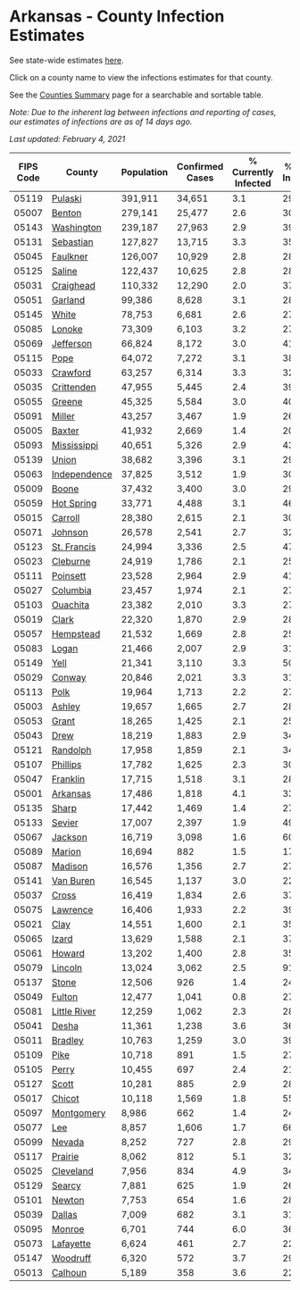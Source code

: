 # Arkansas - County Infection Estimates

See state-wide estimates [here](/infections/us-ar).

Click on a county name to view the infections estimates for that county.

See the [Counties Summary](/infections/summary-counties) page for a searchable and sortable table.

*Note: Due to the inherent lag between infections and reporting of cases, our estimates of infections are as of 14 days ago.*

*Last updated: February 4, 2021*

|   FIPS Code |                       County |   Population |   Confirmed Cases |   % Currently Infected |   % Total Infected |
|-------------|------------------------------|--------------|-------------------|------------------------|--------------------|
|       05119 |           [Pulaski](pulaski) |      391,911 |            34,651 |                    3.1 |               29.6 |
|       05007 |             [Benton](benton) |      279,141 |            25,477 |                    2.6 |               30.8 |
|       05143 |     [Washington](washington) |      239,187 |            27,963 |                    2.9 |               39.9 |
|       05131 |       [Sebastian](sebastian) |      127,827 |            13,715 |                    3.3 |               35.9 |
|       05045 |         [Faulkner](faulkner) |      126,007 |            10,929 |                    2.8 |               28.6 |
|       05125 |             [Saline](saline) |      122,437 |            10,625 |                    2.8 |               28.5 |
|       05031 |       [Craighead](craighead) |      110,332 |            12,290 |                    2.0 |               37.0 |
|       05051 |           [Garland](garland) |       99,386 |             8,628 |                    3.1 |               28.6 |
|       05145 |               [White](white) |       78,753 |             6,681 |                    2.6 |               27.5 |
|       05085 |             [Lonoke](lonoke) |       73,309 |             6,103 |                    3.2 |               27.1 |
|       05069 |       [Jefferson](jefferson) |       66,824 |             8,172 |                    3.0 |               41.5 |
|       05115 |                 [Pope](pope) |       64,072 |             7,272 |                    3.1 |               38.3 |
|       05033 |         [Crawford](crawford) |       63,257 |             6,314 |                    3.3 |               32.7 |
|       05035 |     [Crittenden](crittenden) |       47,955 |             5,445 |                    2.4 |               39.3 |
|       05055 |             [Greene](greene) |       45,325 |             5,584 |                    3.0 |               40.4 |
|       05091 |             [Miller](miller) |       43,257 |             3,467 |                    1.9 |               26.4 |
|       05005 |             [Baxter](baxter) |       41,932 |             2,669 |                    1.4 |               20.7 |
|       05093 |   [Mississippi](mississippi) |       40,651 |             5,326 |                    2.9 |               43.9 |
|       05139 |               [Union](union) |       38,682 |             3,396 |                    3.1 |               29.3 |
|       05063 | [Independence](independence) |       37,825 |             3,512 |                    1.9 |               30.9 |
|       05009 |               [Boone](boone) |       37,432 |             3,400 |                    3.0 |               29.5 |
|       05059 |     [Hot Spring](hot-spring) |       33,771 |             4,488 |                    3.1 |               46.2 |
|       05015 |           [Carroll](carroll) |       28,380 |             2,615 |                    2.1 |               30.5 |
|       05071 |           [Johnson](johnson) |       26,578 |             2,541 |                    2.7 |               32.8 |
|       05123 |   [St. Francis](st.-francis) |       24,994 |             3,336 |                    2.5 |               47.5 |
|       05023 |         [Cleburne](cleburne) |       24,919 |             1,786 |                    2.1 |               25.2 |
|       05111 |         [Poinsett](poinsett) |       23,528 |             2,964 |                    2.9 |               41.7 |
|       05027 |         [Columbia](columbia) |       23,457 |             1,974 |                    2.1 |               27.5 |
|       05103 |         [Ouachita](ouachita) |       23,382 |             2,010 |                    3.3 |               27.9 |
|       05019 |               [Clark](clark) |       22,320 |             1,870 |                    2.9 |               28.0 |
|       05057 |       [Hempstead](hempstead) |       21,532 |             1,669 |                    2.8 |               25.5 |
|       05083 |               [Logan](logan) |       21,466 |             2,007 |                    2.9 |               31.0 |
|       05149 |                 [Yell](yell) |       21,341 |             3,110 |                    3.3 |               50.6 |
|       05029 |             [Conway](conway) |       20,846 |             2,021 |                    3.3 |               31.9 |
|       05113 |                 [Polk](polk) |       19,964 |             1,713 |                    2.2 |               27.9 |
|       05003 |             [Ashley](ashley) |       19,657 |             1,665 |                    2.7 |               28.5 |
|       05053 |               [Grant](grant) |       18,265 |             1,425 |                    2.1 |               25.6 |
|       05043 |                 [Drew](drew) |       18,219 |             1,883 |                    2.9 |               34.4 |
|       05121 |         [Randolph](randolph) |       17,958 |             1,859 |                    2.1 |               34.4 |
|       05107 |         [Phillips](phillips) |       17,782 |             1,625 |                    2.3 |               30.6 |
|       05047 |         [Franklin](franklin) |       17,715 |             1,518 |                    3.1 |               28.1 |
|       05001 |         [Arkansas](arkansas) |       17,486 |             1,818 |                    4.1 |               33.8 |
|       05135 |               [Sharp](sharp) |       17,442 |             1,469 |                    1.4 |               27.7 |
|       05133 |             [Sevier](sevier) |       17,007 |             2,397 |                    1.9 |               49.7 |
|       05067 |           [Jackson](jackson) |       16,719 |             3,098 |                    1.6 |               60.3 |
|       05089 |             [Marion](marion) |       16,694 |               882 |                    1.5 |               17.1 |
|       05087 |           [Madison](madison) |       16,576 |             1,356 |                    2.7 |               27.6 |
|       05141 |       [Van Buren](van-buren) |       16,545 |             1,137 |                    3.0 |               22.9 |
|       05037 |               [Cross](cross) |       16,419 |             1,834 |                    2.6 |               37.4 |
|       05075 |         [Lawrence](lawrence) |       16,406 |             1,933 |                    2.2 |               39.2 |
|       05021 |                 [Clay](clay) |       14,551 |             1,600 |                    2.1 |               35.9 |
|       05065 |               [Izard](izard) |       13,629 |             1,588 |                    2.1 |               37.6 |
|       05061 |             [Howard](howard) |       13,202 |             1,400 |                    2.8 |               35.5 |
|       05079 |           [Lincoln](lincoln) |       13,024 |             3,062 |                    2.5 |               91.7 |
|       05137 |               [Stone](stone) |       12,506 |               926 |                    1.4 |               24.7 |
|       05049 |             [Fulton](fulton) |       12,477 |             1,041 |                    0.8 |               27.2 |
|       05081 | [Little River](little-river) |       12,259 |             1,062 |                    2.3 |               28.6 |
|       05041 |               [Desha](desha) |       11,361 |             1,238 |                    3.6 |               36.3 |
|       05011 |           [Bradley](bradley) |       10,763 |             1,259 |                    3.0 |               39.9 |
|       05109 |                 [Pike](pike) |       10,718 |               891 |                    1.5 |               27.8 |
|       05105 |               [Perry](perry) |       10,455 |               697 |                    2.4 |               21.8 |
|       05127 |               [Scott](scott) |       10,281 |               885 |                    2.9 |               28.0 |
|       05017 |             [Chicot](chicot) |       10,118 |             1,569 |                    1.8 |               55.4 |
|       05097 |     [Montgomery](montgomery) |        8,986 |               662 |                    1.4 |               24.3 |
|       05077 |                   [Lee](lee) |        8,857 |             1,606 |                    1.7 |               66.7 |
|       05099 |             [Nevada](nevada) |        8,252 |               727 |                    2.8 |               29.7 |
|       05117 |           [Prairie](prairie) |        8,062 |               812 |                    5.1 |               32.7 |
|       05025 |       [Cleveland](cleveland) |        7,956 |               834 |                    4.9 |               34.1 |
|       05129 |             [Searcy](searcy) |        7,881 |               625 |                    1.9 |               26.2 |
|       05101 |             [Newton](newton) |        7,753 |               654 |                    1.6 |               28.2 |
|       05039 |             [Dallas](dallas) |        7,009 |               682 |                    3.1 |               31.9 |
|       05095 |             [Monroe](monroe) |        6,701 |               744 |                    6.0 |               36.1 |
|       05073 |       [Lafayette](lafayette) |        6,624 |               461 |                    2.7 |               22.7 |
|       05147 |         [Woodruff](woodruff) |        6,320 |               572 |                    3.7 |               29.1 |
|       05013 |           [Calhoun](calhoun) |        5,189 |               358 |                    3.6 |               22.1 |